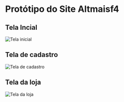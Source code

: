 # Protótipo do Site Altmaisf4

## Tela Incial
![Tela inicial](<img width="1362" height="537" alt="Telaincial" src="https://github.com/user-attachments/assets/b8c4ca93-5230-456c-b072-f9cae8a63758" />)

## Tela de cadastro
![Tela de cadastro](<img width="1324" height="606" alt="cadastro" src="https://github.com/user-attachments/assets/e840655b-6929-4121-8569-520223a5e411" />)

## Tela da loja
![Tela da loja](<img width="1366" height="607" alt="loja" src="https://github.com/user-attachments/assets/3758663c-27ae-42c1-a35c-b3c94adebb87" />)


